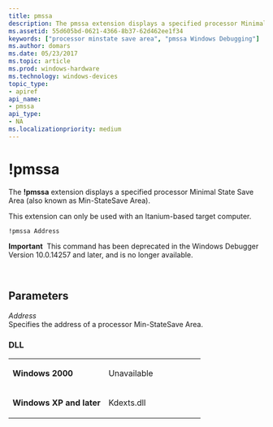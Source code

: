 ```yaml
---
title: pmssa
description: The pmssa extension displays a specified processor Minimal State Save Area (also known as Min-StateSave Area).
ms.assetid: 55d605bd-0621-4366-8b37-62d462ee1f34
keywords: ["processor minstate save area", "pmssa Windows Debugging"]
ms.author: domars
ms.date: 05/23/2017
ms.topic: article
ms.prod: windows-hardware
ms.technology: windows-devices
topic_type:
- apiref
api_name:
- pmssa
api_type:
- NA
ms.localizationpriority: medium
---
```


# !pmssa


The **!pmssa** extension displays a specified processor Minimal State Save Area (also known as Min-StateSave Area).

This extension can only be used with an Itanium-based target computer.

```
!pmssa Address
```

**Important**  This command has been deprecated in the Windows Debugger Version 10.0.14257 and later, and is no longer available.

 

## <span id="Parameters"></span><span id="parameters"></span><span id="PARAMETERS"></span>Parameters


<span id="_______Address______"></span><span id="_______address______"></span><span id="_______ADDRESS______"></span> *Address*   
Specifies the address of a processor Min-StateSave Area.

### <span id="DLL"></span><span id="dll"></span>DLL

<table>
<colgroup>
<col width="50%" />
<col width="50%" />
</colgroup>
<tbody>
<tr class="odd">
<td align="left"><p><strong>Windows 2000</strong></p></td>
<td align="left"><p>Unavailable</p></td>
</tr>
<tr class="even">
<td align="left"><p><strong>Windows XP and later</strong></p></td>
<td align="left"><p>Kdexts.dll</p></td>
</tr>
</tbody>
</table>

 

 

 





